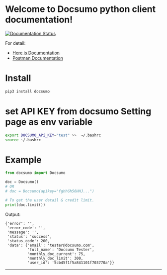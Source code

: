 # Welcome to Docsumo python client documentation!
[![Documentation Status](https://readthedocs.org/projects/docsumo/badge/?version=latest)](https://docsumo.readthedocs.io/en/latest/?badge=latest)

For detail:
- [Here is Documentation](https://docsumo.readthedocs.io/en/latest/index.html)  
- [Postman Documentation](https://documenter.getpostman.com/view/4263853/S11LtdGN)


# Install 
```bash
pip3 install docsumo
```

# set API KEY from docsumo Setting page as env variable
```bash
export DOCSUMO_APi_KEY="test" >>  ~/.bashrc
source ~/.bashrc
```


# Example
``` py
from docsumo import Docsumo

doc = Docsumo()
# OR
# doc = Docsumo(apikey="fghhGh56HHJ...")

# To get the user detail & credit limit.
print(doc.limit())
```

Output:
```
{'error': '',
 'error_code': '',
 'message': '',
 'status': 'success',
 'status_code': 200,
 'data': {'email': 'tester@docsumo.com',
          'full_name': 'Docsumo Tester',
          'monthly_doc_current': 75,
          'monthly_doc_limit': 300,
          'user_id': '5cb45f1f5a841101f703770a'}}
```
____